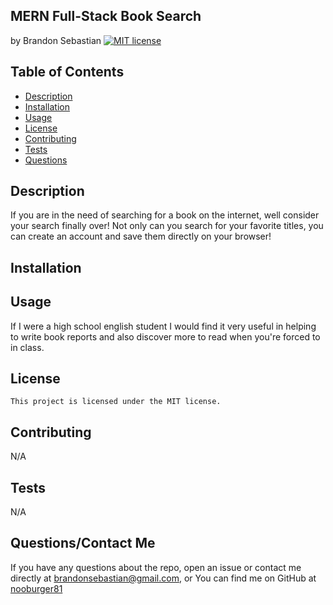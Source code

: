 ## MERN Full-Stack Book Search
  by Brandon Sebastian 
  [![MIT license](https://img.shields.io/badge/License-MIT-yellowgreen.svg)](https://lbesson.mit-license.org/)

  ## Table of Contents
  * [Description](#description)
  * [Installation](#installation)
  * [Usage](#usage)
  * [License](#license)
  * [Contributing](#contributing)
  * [Tests](#tests)
  * [Questions](#questions)

  ## Description
  If you are in the need of searching for a book on the internet, well consider your search finally over! Not only can you search for your favorite titles, you can create an account and save them directly on your browser!

  ## Installation
  

  ## Usage
  If I were a high school english student I would find it very useful in helping to write book reports and also discover more to read when you're forced to in class.

  ## License
    This project is licensed under the MIT license.

  ## Contributing
  N/A

  ## Tests
  N/A

  ## Questions/Contact Me
  If you have any questions about the repo, open an issue or contact me directly at brandonsebastian@gmail.com, or
  You can find me on GitHub at [nooburger81](https://github.com/nooburger81)

